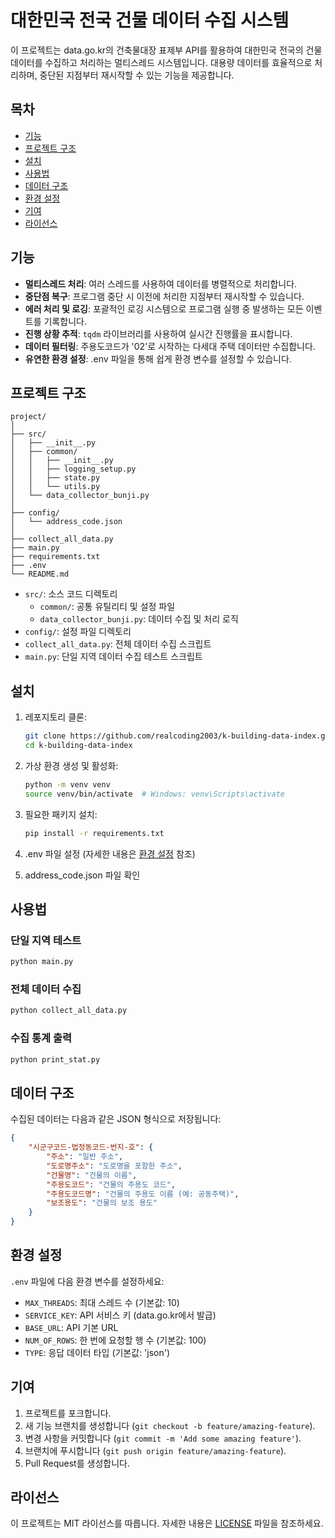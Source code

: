 # 대한민국 전국 건물 데이터 수집 시스템

이 프로젝트는 data.go.kr의 건축물대장 표제부 API를 활용하여 대한민국 전국의 건물 데이터를 수집하고 처리하는 멀티스레드 시스템입니다. 대용량 데이터를 효율적으로 처리하며, 중단된 지점부터 재시작할 수 있는 기능을 제공합니다.

## 목차

- [기능](#기능)
- [프로젝트 구조](#프로젝트-구조)
- [설치](#설치)
- [사용법](#사용법)
- [데이터 구조](#데이터-구조)
- [환경 설정](#환경-설정)
- [기여](#기여)
- [라이선스](#라이선스)

## 기능

- **멀티스레드 처리**: 여러 스레드를 사용하여 데이터를 병렬적으로 처리합니다.
- **중단점 복구**: 프로그램 중단 시 이전에 처리한 지점부터 재시작할 수 있습니다.
- **에러 처리 및 로깅**: 포괄적인 로깅 시스템으로 프로그램 실행 중 발생하는 모든 이벤트를 기록합니다.
- **진행 상황 추적**: `tqdm` 라이브러리를 사용하여 실시간 진행률을 표시합니다.
- **데이터 필터링**: 주용도코드가 '02'로 시작하는 다세대 주택 데이터만 수집합니다.
- **유연한 환경 설정**: .env 파일을 통해 쉽게 환경 변수를 설정할 수 있습니다.

## 프로젝트 구조

```
project/
│
├── src/
│   ├── __init__.py
│   ├── common/
│   │   ├── __init__.py
│   │   ├── logging_setup.py
│   │   ├── state.py
│   │   └── utils.py
│   └── data_collector_bunji.py
│
├── config/
│   └── address_code.json
│
├── collect_all_data.py
├── main.py
├── requirements.txt
├── .env
└── README.md
```

- `src/`: 소스 코드 디렉토리
  - `common/`: 공통 유틸리티 및 설정 파일
  - `data_collector_bunji.py`: 데이터 수집 및 처리 로직
- `config/`: 설정 파일 디렉토리
- `collect_all_data.py`: 전체 데이터 수집 스크립트
- `main.py`: 단일 지역 데이터 수집 테스트 스크립트

## 설치

1. 레포지토리 클론:
    ```sh
    git clone https://github.com/realcoding2003/k-building-data-index.git
    cd k-building-data-index
    ```

2. 가상 환경 생성 및 활성화:
    ```sh
    python -m venv venv
    source venv/bin/activate  # Windows: venv\Scripts\activate
    ```

3. 필요한 패키지 설치:
    ```sh
    pip install -r requirements.txt
    ```

4. .env 파일 설정 (자세한 내용은 [환경 설정](#환경-설정) 참조)

5. address_code.json 파일 확인

## 사용법

### 단일 지역 테스트

```sh
python main.py
```

### 전체 데이터 수집

```sh
python collect_all_data.py
```

### 수집 통계 출력

```sh
python print_stat.py
```

## 데이터 구조

수집된 데이터는 다음과 같은 JSON 형식으로 저장됩니다:

```json
{
    "시군구코드-법정동코드-번지-호": {
        "주소": "일반 주소",
        "도로명주소": "도로명을 포함한 주소",
        "건물명": "건물의 이름",
        "주용도코드": "건물의 주용도 코드",
        "주용도코드명": "건물의 주용도 이름 (예: 공동주택)",
        "보조용도": "건물의 보조 용도"
    }
}
```

## 환경 설정

`.env` 파일에 다음 환경 변수를 설정하세요:

- `MAX_THREADS`: 최대 스레드 수 (기본값: 10)
- `SERVICE_KEY`: API 서비스 키 (data.go.kr에서 발급)
- `BASE_URL`: API 기본 URL
- `NUM_OF_ROWS`: 한 번에 요청할 행 수 (기본값: 100)
- `TYPE`: 응답 데이터 타입 (기본값: 'json')

## 기여

1. 프로젝트를 포크합니다.
2. 새 기능 브랜치를 생성합니다 (`git checkout -b feature/amazing-feature`).
3. 변경 사항을 커밋합니다 (`git commit -m 'Add some amazing feature'`).
4. 브랜치에 푸시합니다 (`git push origin feature/amazing-feature`).
5. Pull Request를 생성합니다.

## 라이선스

이 프로젝트는 MIT 라이선스를 따릅니다. 자세한 내용은 [LICENSE](LICENSE) 파일을 참조하세요.
